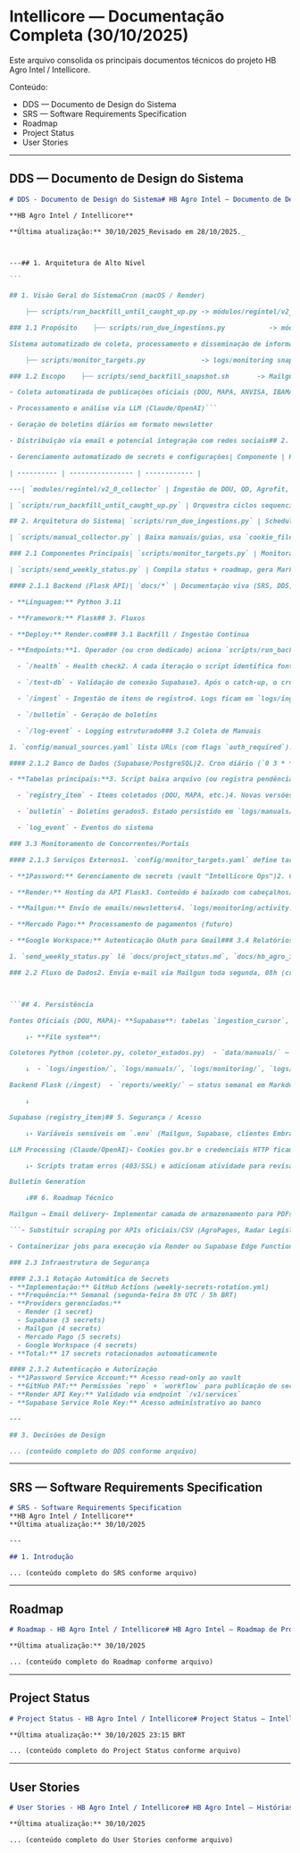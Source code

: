 # Intellicore — Documentação Completa (30/10/2025)

Este arquivo consolida os principais documentos técnicos do projeto HB Agro Intel / Intellicore.

Conteúdo:
- DDS — Documento de Design do Sistema
- SRS — Software Requirements Specification
- Roadmap
- Project Status
- User Stories

---

## DDS — Documento de Design do Sistema

````markdown
# DDS - Documento de Design do Sistema# HB Agro Intel – Documento de Design de Sistema (DDS)

**HB Agro Intel / Intellicore**  

**Última atualização:** 30/10/2025_Revisado em 28/10/2025._



---## 1. Arquitetura de Alto Nível

```

## 1. Visão Geral do SistemaCron (macOS / Render)

    ├── scripts/run_backfill_until_caught_up.py -> módulos/regintel/v2_0_collector (Supabase)

### 1.1 Propósito    ├── scripts/run_due_ingestions.py           -> módulos/regintel/v2_0_collector (Supabase)

Sistema automatizado de coleta, processamento e disseminação de informações regulatórias para o setor agroindustrial brasileiro, com foco em publicações do Diário Oficial da União (DOU) e outros órgãos reguladores.    ├── scripts/manual_collector.py             -> data/manuals, logs/manuals

    ├── scripts/monitor_targets.py              -> logs/monitoring snapshots

### 1.2 Escopo    ├── scripts/send_backfill_snapshot.sh       -> Mailgun

- Coleta automatizada de publicações oficiais (DOU, MAPA, ANVISA, IBAMA)    └── scripts/send_weekly_status.py           -> Mailgun + reports/weekly

- Processamento e análise via LLM (Claude/OpenAI)```

- Geração de boletins diários em formato newsletter

- Distribuição via email e potencial integração com redes sociais## 2. Componentes Principais

- Gerenciamento automatizado de secrets e configurações| Componente | Responsabilidade | Dependências |

| ---------- | ---------------- | ------------ |

---| `modules/regintel/v2_0_collector` | Ingestão de DOU, QD, Agrofit, Bioinsumos, INLABS | Supabase, Config YAML |

| `scripts/run_backfill_until_caught_up.py` | Orquestra ciclos sequenciais até zerar pendências do `ingestion_cursor` | Supabase, `.env`, `run_due_ingestions` |

## 2. Arquitetura do Sistema| `scripts/run_due_ingestions.py` | Scheduler incremental (cron) que dispara novas execuções | Supabase (`ingestion_cursor`), `.env` |

| `scripts/manual_collector.py` | Baixa manuais/guias, usa `cookie_file`/`headers_file` e versiona arquivos | `config/manual_sources.yaml`, `config/credentials/`, `data/manuals/` |

### 2.1 Componentes Principais| `scripts/monitor_targets.py` | Monitora fontes/concorrentes com snapshots e suporte a autenticação | `config/monitor_targets.yaml`, `config/credentials/`, `logs/monitoring/` |

| `scripts/send_weekly_status.py` | Compila status + roadmap, gera Markdown opcional e envia via Mailgun | Mailgun, docs Markdown, `reports/weekly/` |

#### 2.1.1 Backend (Flask API)| `docs/*` | Documentação viva (SRS, DDS, Roadmap, User Stories, Project Status) | Git |

- **Linguagem:** Python 3.11

- **Framework:** Flask## 3. Fluxos

- **Deploy:** Render.com### 3.1 Backfill / Ingestão Contínua

- **Endpoints:**1. Operador (ou cron dedicado) aciona `scripts/run_backfill_until_caught_up.py`, que roda ciclos até `ingestion_cursor` ficar sem pendências.

  - `/health` - Health check2. A cada iteração o script identifica fontes devidas, marca `status=running` e executa `python -m modules.regintel.v2_0_collector.collector.ingest`.

  - `/test-db` - Validação de conexão Supabase3. Após o catch-up, o cron regular (`scripts/run_due_ingestions.py`) mantém ingestões incrementais.

  - `/ingest` - Ingestão de itens de registro4. Logs ficam em `logs/ingestion/`; snapshots opcionais são registrados via `reports/weekly/` e e-mails Mailgun.

  - `/bulletin` - Geração de boletins

  - `/log-event` - Logging estruturado### 3.2 Coleta de Manuais

1. `config/manual_sources.yaml` lista URLs (com flags `auth_required`).

#### 2.1.2 Banco de Dados (Supabase/PostgreSQL)2. Cron diário (`0 3 * * *`) chama `manual_collector.py` (carrega cookies do diretório `config/credentials/`).

- **Tabelas principais:**3. Script baixa arquivo (ou registra pendência quando `auth_required` sem cookie válido).

  - `registry_item` - Items coletados (DOU, MAPA, etc.)4. Novas versões gravadas em `data/manuals/<fonte>/timestamp-nome.ext`.

  - `bulletin` - Boletins gerados5. Estado persistido em `logs/manuals/state.json`.

  - `log_event` - Eventos do sistema

### 3.3 Monitoramento de Concorrentes/Portais

#### 2.1.3 Serviços Externos1. `config/monitor_targets.yaml` define targets.

- **1Password:** Gerenciamento de secrets (vault "Intellicore Ops")2. Cron a cada 30 min executa `monitor_targets.py`.

- **Render:** Hosting da API Flask3. Conteúdo é baixado com cabeçalhos/cookies configurados, hash comparado e snapshot salvo.

- **Mailgun:** Envio de emails/newsletters4. `logs/monitoring/activity.log` registra eventos/erros (403, SSL etc.).

- **Mercado Pago:** Processamento de pagamentos (futuro)

- **Google Workspace:** Autenticação OAuth para Gmail### 3.4 Relatórios Semanais

1. `send_weekly_status.py` lê `docs/project_status.md`, `docs/hb_agro_intel/*.md`, relatório semanal atual e, opcionalmente, salva novo Markdown em `reports/weekly/`.

### 2.2 Fluxo de Dados2. Envia e-mail via Mailgun toda segunda, 08h (cron) e registra evento em `logs/communications/weekly_status.log`.



```## 4. Persistência

Fontes Oficiais (DOU, MAPA)- **Supabase**: tabelas `ingestion_cursor`, `regintel_documents`, `event_log`, etc.

    ↓- **File system**:

Coletores Python (coletor.py, coletor_estados.py)  - `data/manuals/` – arquivos versionados.

    ↓  - `logs/ingestion/`, `logs/manuals/`, `logs/monitoring/`, `logs/communications/`.

Backend Flask (/ingest)  - `reports/weekly/` – status semanal em Markdown.

    ↓

Supabase (registry_item)## 5. Segurança / Acesso

    ↓- Variáveis sensíveis em `.env` (Mailgun, Supabase, clientes Embrapa a receber).

LLM Processing (Claude/OpenAI)- Cookies gov.br e credenciais HTTP ficam em `config/credentials/` (ignorados pelo Git).

    ↓- Scripts tratam erros (403/SSL) e adicionam atividade para revisão manual.

Bulletin Generation

    ↓## 6. Roadmap Técnico

Mailgun → Email delivery- Implementar camada de armazenamento para PDFs autenticados (gov.br) com cookies ou API oficial.

```- Substituir scraping por APIs oficiais/CSV (AgroPages, Radar Legislativo).

- Containerizar jobs para execução via Render ou Supabase Edge Functions.

### 2.3 Infraestrutura de Segurança

#### 2.3.1 Rotação Automática de Secrets
- **Implementação:** GitHub Actions (weekly-secrets-rotation.yml)
- **Frequência:** Semanal (segunda-feira 8h UTC / 5h BRT)
- **Providers gerenciados:**
  - Render (1 secret)
  - Supabase (3 secrets)
  - Mailgun (4 secrets)
  - Mercado Pago (5 secrets)
  - Google Workspace (4 secrets)
- **Total:** 17 secrets rotacionados automaticamente

#### 2.3.2 Autenticação e Autorização
- **1Password Service Account:** Acesso read-only ao vault
- **GitHub PAT:** Permissões `repo` + `workflow` para publicação de secrets
- **Render API Key:** Validado via endpoint `/v1/services`
- **Supabase Service Role Key:** Acesso administrativo ao banco

---

## 3. Decisões de Design

... (conteúdo completo do DDS conforme arquivo)
````

---

## SRS — Software Requirements Specification

````markdown
# SRS - Software Requirements Specification
**HB Agro Intel / Intellicore**  
**Última atualização:** 30/10/2025

---

## 1. Introdução

... (conteúdo completo do SRS conforme arquivo)
````

---

## Roadmap

````markdown
# Roadmap - HB Agro Intel / Intellicore# HB Agro Intel – Roadmap de Produto

**Última atualização:** 30/10/2025

... (conteúdo completo do Roadmap conforme arquivo)
````

---

## Project Status

````markdown
# Project Status - HB Agro Intel / Intellicore# Project Status — Intellicore / HB Agro Intel

**Última atualização:** 30/10/2025 23:15 BRT

... (conteúdo completo do Project Status conforme arquivo)
````

---

## User Stories

````markdown
# User Stories - HB Agro Intel / Intellicore# HB Agro Intel – Histórias de Usuário

**Última atualização:** 30/10/2025

... (conteúdo completo do User Stories conforme arquivo)
````
